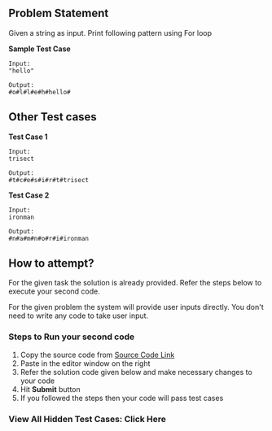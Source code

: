 ## Problem Statement
Given a string as input. Print following pattern using For loop

**Sample Test Case**
```
Input:
"hello"

Output:
#o#l#l#e#h#hello#
```
## Other Test cases
**Test Case 1**
```
Input:
trisect

Output:
#t#c#e#s#i#r#t#trisect
```

**Test Case 2**
```
Input:
ironman

Output:
#n#a#m#n#o#r#i#ironman
```



## How to attempt?
For the given task the solution is already provided. Refer the steps below to execute your second code.

For the given problem the system will provide user inputs directly. You don't need to write any code to take user input.

### Steps to Run your second code
1. Copy the source code from [Source Code Link](https://raw.githubusercontent.com/Aartiarora22/Lab_assignments/main/P1/T3/Main.java)
2. Paste in the editor window on the right
3. Refer the solution code given below and make necessary changes to your code
4. Hit **Submit** button
5. If you followed the steps then your code will pass test cases


### View All Hidden Test Cases: Click Here
